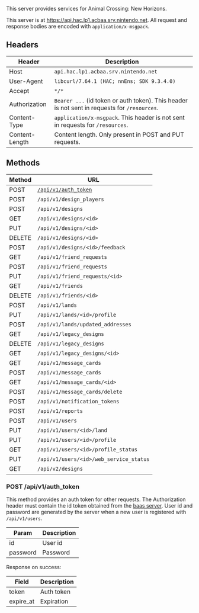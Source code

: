 This server provides services for Animal Crossing: New Horizons.

This server is at https://api.hac.lp1.acbaa.srv.nintendo.net. All request and response bodies are encoded with `application/x-msgpack`.

## Headers
| Header | Description |
| --- | --- |
| Host | `api.hac.lp1.acbaa.srv.nintendo.net` |
| User-Agent | `libcurl/7.64.1 (HAC; nnEns; SDK 9.3.4.0)` |
| Accept | `*/*` |
| Authorization | `Bearer ...` (id token or auth token). This header is not sent in requests for `/resources`. |
| Content-Type | `application/x-msgpack`. This header is not sent in requests for `/resources`. |
| Content-Length | Content length. Only present in POST and PUT requests. |

## Methods
| Method | URL |
| --- | --- |
| POST | [`/api/v1/auth_token`](#post-apiv1auth_token) |
| POST | `/api/v1/design_players` |
| POST | `/api/v1/designs` |
| GET | `/api/v1/designs/<id>` |
| PUT | `/api/v1/designs/<id>` |
| DELETE | `/api/v1/designs/<id>` |
| POST | `/api/v1/designs/<id>/feedback` |
| GET | `/api/v1/friend_requests` |
| POST | `/api/v1/friend_requests` |
| PUT | `/api/v1/friend_requests/<id>` |
| GET | `/api/v1/friends` |
| DELETE | `/api/v1/friends/<id>` |
| POST | `/api/v1/lands` |
| PUT | `/api/v1/lands/<id>/profile` |
| POST | `/api/v1/lands/updated_addresses` |
| GET | `/api/v1/legacy_designs` |
| DELETE | `/api/v1/legacy_designs` |
| GET | `/api/v1/legacy_designs/<id>` |
| GET | `/api/v1/message_cards` |
| POST | `/api/v1/message_cards` |
| GET | `/api/v1/message_cards/<id>` |
| POST | `/api/v1/message_cards/delete` |
| POST | `/api/v1/notification_tokens` |
| POST | `/api/v1/reports` |
| POST | `/api/v1/users` |
| PUT | `/api/v1/users/<id>/land` |
| PUT | `/api/v1/users/<id>/profile` |
| GET | `/api/v1/users/<id>/profile_status` |
| PUT | `/api/v1/users/<id>/web_service_status` |
| GET | `/api/v2/designs` |

### POST /api/v1/auth_token
This method provides an auth token for other requests. The Authorization header must contain the id token obtained from the [baas server](BAAS-Server). User id and password are generated by the server when a new user is registered with `/api/v1/users`.

| Param | Description |
| --- | --- |
| id | User id |
| password | Password |

Response on success:

| Field | Description |
| --- | --- |
| token | Auth token |
| expire_at | Expiration |